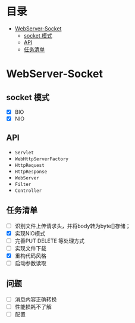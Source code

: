 # 目录

* [WebServer-Socket](#webserver-socket)
  * [socket 模式](#socket-模式)
  * [API](#api)
  * [任务清单](#任务清单)


# WebServer-Socket

## socket 模式

- [x] BIO
- [x] NIO

## API

- `Servlet`
- `WebHttpServerFactory`
- `HttpRequest`
- `HttpResponse`
- `WebServer`
- `Filter`
- `Controller`


## 任务清单

- [ ] 识别文件上传请求头，并将body转为byte[]存储；
- [x] 实现NIO模式
- [ ] 完善PUT DELETE 等处理方式
- [ ] 实现文件下载
- [x] 重构代码风格
- [ ] 启动参数读取

## 问题
- [ ] 消息内容正确转换
- [ ] 性能损耗不了解
- [ ] 配置
